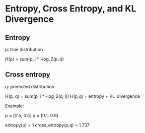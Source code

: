 # Entropy, Cross Entropy, and KL Divergence

## Entropy

p: true distribution

H(p) = sum(p_i * -log_2(p_i))

## Cross entropy

q: predicted distribution

H(p, q) = sum(p_i * -log_2(q_i))
H(p,q) = entropy + KL_divergence

Example:

p = [0.5, 0.5]
q = [0.1, 0.9]

entropy(p) = 1
cross_entropy(p,q) = 1.737